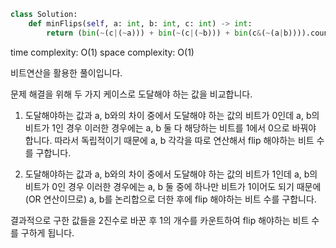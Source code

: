 ```python
class Solution:
    def minFlips(self, a: int, b: int, c: int) -> int:
        return (bin(~(c|(~a))) + bin(~(c|(~b))) + bin(c&(~(a|b)))).count('1')
```

time complexity: O(1)
space complexity: O(1)

비트연산을 활용한 풀이입니다.

문제 해결을 위해 두 가지 케이스로 도달해야 하는 값을 비교합니다.

1. 도달해야하는 값과 a, b와의 차이 중에서 도달해야 하는 값의 비트가 0인데 a, b의 비트가 1인 경우
이러한 경우에는 a, b 둘 다 해당하는 비트를 1에서 0으로 바꿔야 합니다. 따라서 독립적이기 때문에 a, b 각각을 따로 연산해서 flip 해야하는 비트 수를 구합니다.

2. 도달해야하는 값과 a, b와의 차이 중에서 도달해야 하는 값의 비트가 1인데 a, b의 비트가 0인 경우
이러한 경우에는 a, b 둘 중에 하나만 비트가 1이어도 되기 때문에(OR 연산이므로) a, b를 논리합으로 더한 후에 flip 해야하는 비트 수를 구합니다.

결과적으로 구한 값들을 2진수로 바꾼 후 1의 개수를 카운트하여 flip 해야하는 비트 수를 구하게 됩니다.
